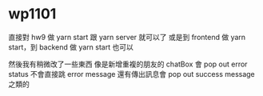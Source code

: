 # wp1101
直接對 hw9 做 yarn start 跟 yarn server 就可以了
或是到 frontend 做 yarn start，到 backend 做 yarn start 也可以

然後我有稍微改了一些東西
像是新增重複的朋友的 chatBox 會 pop out error status 不會直接跳 error message
還有傳出訊息會 pop out success message 之類的